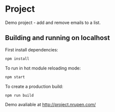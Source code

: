# Project

Demo project - add and remove emails to a list.

## Building and running on localhost

First install dependencies:

```sh
npm install
```

To run in hot module reloading mode:

```sh
npm start
```

To create a production build:

```sh
npm run build
```

Demo avaliable at http://project.nrupen.com/

